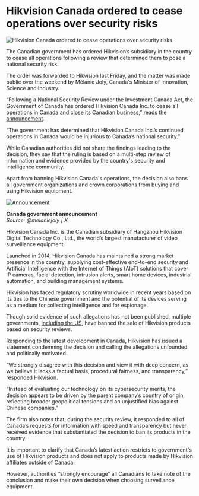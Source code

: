 # Hikvision Canada ordered to cease operations over security risks

![Hikvision Canada ordered to cease operations over security risks](https://www.bleepstatic.com/content/hl-images/2022/08/22/hikvision-cameras.jpg)

The Canadian government has ordered Hikvision’s subsidiary in the country to cease all operations following a review that determined them to pose a national security risk.

The order was forwarded to Hikvision last Friday, and the matter was made public over the weekend by Mélanie Joly, Canada's Minister of Innovation, Science and Industry.

“Following a National Security Review under the Investment Canada Act, the Government of Canada has ordered Hikvision Canada Inc. to cease all operations in Canada and close its Canadian business,” reads the [announcement](http://x.com/melaniejoly/status/1938771436988137969).

“The government has determined that Hikvision Canada Inc.’s continued operations in Canada would be injurious to Canada’s national security.”

While Canadian authorities did not share the findings leading to the decision, they say that the ruling is based on a multi-step review of information and evidence provided by the country's security and intelligence community.

Apart from banning Hikvision Canada's operations, the decision also bans all government organizations and crown corporations from buying and using Hikvision equipment.

![Announcement](https://www.bleepstatic.com/images/news/u/1220909/2025/June/noticew.jpeg)

**Canada government announcement**  
_Source: @melaniejoly | X_

Hikvision Canada Inc. is the Canadian subsidiary of Hangzhou Hikvision Digital Technology Co., Ltd., the world’s largest manufacturer of video surveillance equipment.

Launched in 2014, Hikvision Canada has maintained a strong market presence in the country, supplying cost-effective end-to-end security and Artificial Intelligence with the Internet of Things (AIoT) solutions that cover IP cameras, facial detection, intrusion alerts, smart home devices, industrial automation, and building management systems.

Hikvision has faced regulatory scrutiny worldwide in recent years based on its ties to the Chinese government and the potential of its devices serving as a medium for collecting intelligence and for espionage.

Though solid evidence of such allegations has not been published, multiple governments, [including the US](https://www.bleepingcomputer.com/news/security/us-bans-sales-of-huawei-hikvision-zte-and-dahua-equipment/), have banned the sale of Hikvision products based on security reviews.

Responding to the latest development in Canada, Hikvision has issued a statement condemning the decision and calling the allegations unfounded and politically motivated.

“We strongly disagree with this decision and view it with deep concern, as we believe it lacks a factual basis, procedural fairness, and transparency,” [responded Hikvision](https://www.hikvision.com/ca-en/newsroom/latest-news/2025/our-response-to-the-government-of-canada-s-order-to-shut-down-hi/).

“Instead of evaluating our technology on its cybersecurity merits, the decision appears to be driven by the parent company’s country of origin, reflecting broader geopolitical tensions and an unjustified bias against Chinese companies.”

The firm also notes that, during the security review, it responded to all of Canada’s requests for information with speed and transparency but never received evidence that substantiated the decision to ban its products in the country.

It is important to clarify that Canada’s latest action restricts to government's use of Hikvision products and does not apply to products made by Hikvision affiliates outside of Canada.

However, authorities “strongly encourage” all Canadians to take note of the conclusion and make their own decision when choosing surveillance equipment.
